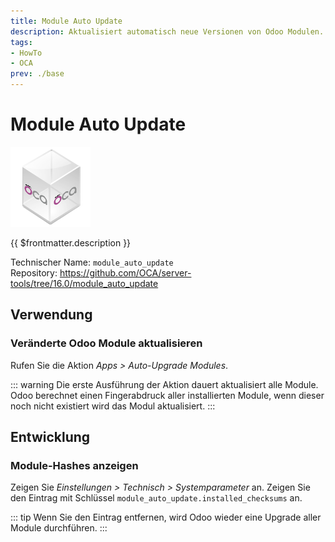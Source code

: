 ```yaml
---
title: Module Auto Update
description: Aktualisiert automatisch neue Versionen von Odoo Modulen. 
tags:
- HowTo
- OCA
prev: ./base
---
```

# Module Auto Update
![icon_oca_app](attachments/icon_oca_app.png)

{{ $frontmatter.description }}

Technischer Name: `module_auto_update`\
Repository: <https://github.com/OCA/server-tools/tree/16.0/module_auto_update>

## Verwendung

### Veränderte Odoo Module aktualisieren

Rufen Sie die Aktion *Apps > Auto-Upgrade Modules*.

::: warning
Die erste Ausführung der Aktion dauert aktualisiert alle Module. Odoo berechnet einen Fingerabdruck aller installierten Module, wenn dieser noch nicht existiert wird das Modul aktualisiert.
:::

## Entwicklung

### Module-Hashes anzeigen

Zeigen Sie *Einstellungen > Technisch > Systemparameter* an. Zeigen Sie den Eintrag mit Schlüssel `module_auto_update.installed_checksums` an.

::: tip
Wenn Sie den Eintrag entfernen, wird Odoo wieder eine Upgrade aller Module durchführen.
:::